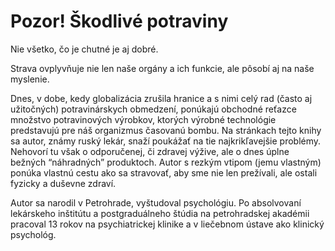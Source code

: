 Pozor! Škodlivé potraviny
=========================

Nie všetko, čo je chutné je aj dobré.

Strava ovplyvňuje nie len naše orgány a ich funkcie, ale pôsobí aj na naše
myslenie.

Dnes, v dobe, kedy globalizácia zrušila hranice a s nimi celý rad (často aj
užitočných) potravinárskych obmedzení, ponúkajú obchodné reťazce množstvo
potravinových výrobkov, ktorých výrobné technológie predstavujú pre náš
organizmus časovanú bombu. Na stránkach tejto knihy sa autor, známy ruský lekár,
snaží poukážať na tie najkrikľavejšie problémy. Nehovorí tu však o odporučenej,
či zdravej výžive, ale o dnes úplne bežných “náhradných” produktoch. Autor s
rezkým vtipom (jemu vlastným) ponúka vlastnú cestu ako sa stravovať, aby sme nie
len prežívali, ale ostali fyzicky a duševne zdraví.

Autor sa narodil v Petrohrade, vyštudoval psychológiu. Po absolvovaní lekárskeho
inštitútu a postgraduálneho štúdia na petrohradskej akadémii pracoval 13 rokov
na psychiatrickej klinike a v liečebnom ústave ako klinický psychológ.

